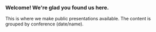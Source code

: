 ### Welcome! We're glad you found us here.

This is where we make public presentations available.
The content is grouped by conference (date/name).

